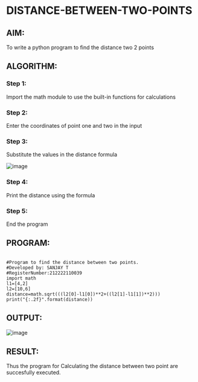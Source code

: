 # DISTANCE-BETWEEN-TWO-POINTS

## AIM:

To write a python program to find the distance two 2 points

## ALGORITHM:

### Step 1: 

Import the math module to use the built-in functions for calculations

### Step 2: 

Enter the coordinates of point one and two in the input

### Step 3: 

Substitute the values in the distance formula 

![image](https://user-images.githubusercontent.com/119409242/227884085-f5158d28-2fd2-42d1-83ad-ba8031b916b0.png)


### Step 4: 

Print the distance using the formula

### Step 5: 

End the program

## PROGRAM:

```

#Program to find the distance between two points.
#Developed by: SANJAY T
#RegisterNumber:212222110039
import math
l1=[4,2]
l2=[10,6]
distance=math.sqrt(((l2[0]-l1[0])**2+((l2[1]-l1[1])**2)))
print("{:.2f}".format(distance))

```


## OUTPUT:

![image](https://user-images.githubusercontent.com/119409242/227883378-de3b01a0-82c5-461f-b9cd-a05b51cf0ff3.png)


## RESULT:

Thus the program for Calculating the distance between two point are succesfully executed.
